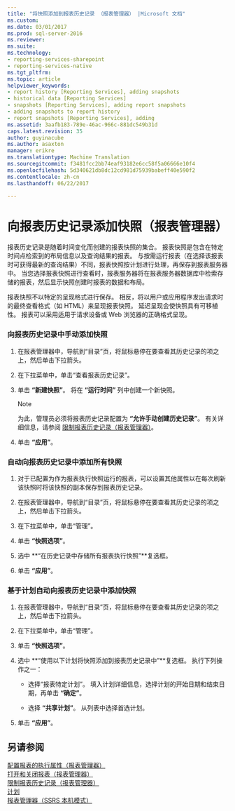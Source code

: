 ```yaml
---
title: "将快照添加到报表历史记录 （报表管理器） |Microsoft 文档"
ms.custom: 
ms.date: 03/01/2017
ms.prod: sql-server-2016
ms.reviewer: 
ms.suite: 
ms.technology:
- reporting-services-sharepoint
- reporting-services-native
ms.tgt_pltfrm: 
ms.topic: article
helpviewer_keywords:
- report history [Reporting Services], adding snapshots
- historical data [Reporting Services]
- snapshots [Reporting Services], adding report snapshots
- adding snapshots to report history
- report snapshots [Reporting Services], adding
ms.assetid: 3aafb183-789e-46ac-966c-881dc549b31d
caps.latest.revision: 35
author: guyinacube
ms.author: asaxton
manager: erikre
ms.translationtype: Machine Translation
ms.sourcegitcommit: f3481fcc2bb74eaf93182e6cc58f5a06666e10f4
ms.openlocfilehash: 5d340621db8dc12cd981d75939babeff40e590f2
ms.contentlocale: zh-cn
ms.lasthandoff: 06/22/2017

---
```

# <a name="add-a-snapshot-to-report-history-report-manager"></a>向报表历史记录添加快照（报表管理器）
  报表历史记录是随着时间变化而创建的报表快照的集合。 报表快照是包含在特定时间点检索到的布局信息以及查询结果的报表。 与按需运行报表（在选择该报表时可获得最新的查询结果）不同，报表快照按计划进行处理，再保存到报表服务器中。 当您选择报表快照进行查看时，报表服务器将在报表服务器数据库中检索存储的报表，然后显示快照创建时报表的数据和布局。  
  
 报表快照不以特定的呈现格式进行保存。 相反，将以用户或应用程序发出请求时的最终查看格式（如 HTML）来呈现报表快照。 延迟呈现会使快照具有可移植性。 报表可以采用适用于请求设备或 Web 浏览器的正确格式呈现。  
  
### <a name="to-manually-add-snapshots-to-report-history"></a>向报表历史记录中手动添加快照  
  
1.  在报表管理器中，导航到“目录”页，将鼠标悬停在要查看其历史记录的项之上，然后单击下拉箭头。  
  
2.  在下拉菜单中，单击“查看报表历史记录”。  
  
3.  单击 **“新建快照”**。 将在 **“运行时间”** 列中创建一个新快照。  
  
    > [!NOTE]  
    >  为此，管理员必须将报表历史记录配置为 **“允许手动创建历史记录”**。 有关详细信息，请参阅 [限制报表历史记录（报表管理器）](../../reporting-services/reports/limit-report-history-report-manager.md)。  
  
4.  单击 **“应用”**。  
  
### <a name="to-automatically-add-all-snapshots-to-report-history"></a>自动向报表历史记录中添加所有快照  
  
1.  对于已配置为作为报表执行快照运行的报表，可以设置其他属性以在每次刷新该快照时将该快照的副本保存到报表历史记录。  
  
2.  在报表管理器中，导航到“目录”页，将鼠标悬停在要查看其历史记录的项之上，然后单击下拉箭头。  
  
3.  在下拉菜单中，单击“管理”。  
  
4.  单击 **“快照选项”**。  
  
5.  选中 **“在历史记录中存储所有报表执行快照”**复选框。  
  
6.  单击 **“应用”**。  
  
### <a name="to-automatically-add-snapshots-to-report-history-based-on-a-schedule"></a>基于计划自动向报表历史记录中添加快照  
  
1.  在报表管理器中，导航到“目录”页，将鼠标悬停在要查看其历史记录的项之上，然后单击下拉箭头。  
  
2.  在下拉菜单中，单击“管理”。  
  
3.  单击 **“快照选项”**。  
  
4.  选中 **“使用以下计划将快照添加到报表历史记录中”**复选框。 执行下列操作之一：  
  
    -   选择“报表特定计划”。 填入计划详细信息，选择计划的开始日期和结束日期，再单击 **“确定”**。  
  
    -   选择 **“共享计划”**。 从列表中选择首选计划。  
  
5.  单击 **“应用”**。  
  
## <a name="see-also"></a>另请参阅  
 [配置报表的执行属性（报表管理器）](../../reporting-services/reports/configure-execution-properties-for-a-report-report-manager.md)   
 [打开和关闭报表（报表管理器）](../../reporting-services/reports/open-and-close-a-report-report-manager.md)   
 [限制报表历史记录（报表管理器）](../../reporting-services/reports/limit-report-history-report-manager.md)   
 [计划](../../reporting-services/subscriptions/schedules.md)   
 [报表管理器（SSRS 本机模式）](http://msdn.microsoft.com/library/80949f9d-58f5-48e3-9342-9e9bf4e57896)  
  
  
